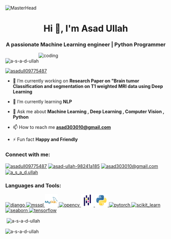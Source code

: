 ![MasterHead](https://ictslab.com/wp-content/uploads/2019/03/d1326ca6cca8038cd115a061b4e2b3bc.png)
<h1 align="center">Hi 👋, I'm Asad Ullah</h1>
<h3 align="center">A passionate Machine Learning engineer | Python Programmer </h3>
<img align="right" alt="coding" width="400" src="https://cdn.dribbble.com/users/926537/screenshots/4502924/media/79e26abb3fb85b42f2722cf22da095dc.gif">

<p align="left"> <img src="https://komarev.com/ghpvc/?username=a-s-a-d-ullah&label=Profile%20views&color=0e75b6&style=flat" alt="a-s-a-d-ullah" /> </p>

<p align="left"> <a href="https://twitter.com/asadull09775487" target="blank"><img src="https://img.shields.io/twitter/follow/asadull09775487?logo=twitter&style=for-the-badge" alt="asadull09775487" /></a> </p>

- 🔭 I’m currently working on **Research Paper on "Brain tumor Classification and segmentation on T1 weighted MRI data using Deep Learning**

- 🌱 I’m currently learning **NLP**

- 💬 Ask me about **Machine Learning , Deep Learning , Computer Vision , Python**

- 📫 How to reach me **asad303010@gmail.com**

- ⚡ Fun fact **Happy and Friendly**

<h3 align="left">Connect with me:</h3>
<p align="left">
<a href="https://twitter.com/asadull09775487" target="blank"><img align="center" src="https://raw.githubusercontent.com/rahuldkjain/github-profile-readme-generator/master/src/images/icons/Social/twitter.svg" alt="asadull09775487" height="30" width="40" /></a>
<a href="https://linkedin.com/in/asad-ullah-98241a185" target="blank"><img align="center" src="https://raw.githubusercontent.com/rahuldkjain/github-profile-readme-generator/master/src/images/icons/Social/linked-in-alt.svg" alt="asad-ullah-98241a185" height="30" width="40" /></a>
<a href="https://fb.com/asad303010@gmail.com" target="blank"><img align="center" src="https://raw.githubusercontent.com/rahuldkjain/github-profile-readme-generator/master/src/images/icons/Social/facebook.svg" alt="asad303010@gmail.com" height="30" width="40" /></a>
<a href="https://instagram.com/a_s_a_d.ullah" target="blank"><img align="center" src="https://raw.githubusercontent.com/rahuldkjain/github-profile-readme-generator/master/src/images/icons/Social/instagram.svg" alt="a_s_a_d.ullah" height="30" width="40" /></a>
</p>

<h3 align="left">Languages and Tools:</h3>
<p align="left"> <a href="https://www.djangoproject.com/" target="_blank" rel="noreferrer"> <img src="https://cdn.worldvectorlogo.com/logos/django.svg" alt="django" width="40" height="40"/> </a> <a href="https://www.microsoft.com/en-us/sql-server" target="_blank" rel="noreferrer"> <img src="https://www.svgrepo.com/show/303229/microsoft-sql-server-logo.svg" alt="mssql" width="40" height="40"/> </a> <a href="https://www.mysql.com/" target="_blank" rel="noreferrer"> <img src="https://raw.githubusercontent.com/devicons/devicon/master/icons/mysql/mysql-original-wordmark.svg" alt="mysql" width="40" height="40"/> </a> <a href="https://opencv.org/" target="_blank" rel="noreferrer"> <img src="https://www.vectorlogo.zone/logos/opencv/opencv-icon.svg" alt="opencv" width="40" height="40"/> </a> <a href="https://pandas.pydata.org/" target="_blank" rel="noreferrer"> <img src="https://raw.githubusercontent.com/devicons/devicon/2ae2a900d2f041da66e950e4d48052658d850630/icons/pandas/pandas-original.svg" alt="pandas" width="40" height="40"/> </a> <a href="https://www.python.org" target="_blank" rel="noreferrer"> <img src="https://raw.githubusercontent.com/devicons/devicon/master/icons/python/python-original.svg" alt="python" width="40" height="40"/> </a> <a href="https://pytorch.org/" target="_blank" rel="noreferrer"> <img src="https://www.vectorlogo.zone/logos/pytorch/pytorch-icon.svg" alt="pytorch" width="40" height="40"/> </a> <a href="https://scikit-learn.org/" target="_blank" rel="noreferrer"> <img src="https://upload.wikimedia.org/wikipedia/commons/0/05/Scikit_learn_logo_small.svg" alt="scikit_learn" width="40" height="40"/> </a> <a href="https://seaborn.pydata.org/" target="_blank" rel="noreferrer"> <img src="https://seaborn.pydata.org/_images/logo-mark-lightbg.svg" alt="seaborn" width="40" height="40"/> </a> <a href="https://www.tensorflow.org" target="_blank" rel="noreferrer"> <img src="https://www.vectorlogo.zone/logos/tensorflow/tensorflow-icon.svg" alt="tensorflow" width="40" height="40"/> </a> </p>

<p>&nbsp;<img align="center" src="https://github-readme-stats.vercel.app/api?username=a-s-a-d-ullah&show_icons=true&locale=en" alt="a-s-a-d-ullah" /></p>

<p><img align="center" src="https://github-readme-streak-stats.herokuapp.com/?user=a-s-a-d-ullah&" alt="a-s-a-d-ullah" /></p>
